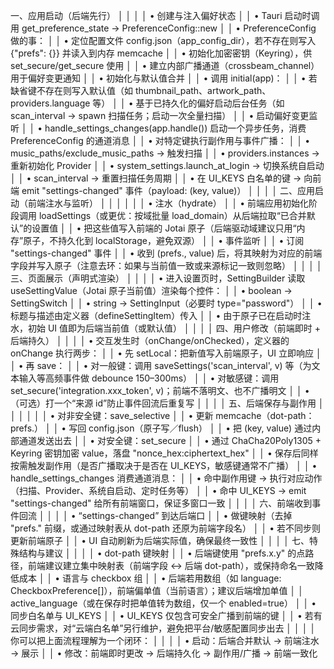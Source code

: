 一、应用启动（后端先行）                                                                                             │
│                                                                                                                      │
│  • 创建与注入偏好状态                                                                                                │
│     • Tauri 启动时调用 get_preference_state → PreferenceConfig::new                                                  │
│     • PreferenceConfig 做的事：                                                                                      │
│        • 定位配置文件 config.json（app_config_dir），若不存在则写入 {"prefs": {}} 并读入到内存 memcache              │
│        • 初始化加密密钥（Keyring），供 set_secure/get_secure 使用                                                    │
│        • 建立内部广播通道（crossbeam_channel）用于偏好变更通知                                                       │
│  • 初始化与默认值合并                                                                                                │
│     • 调用 initial(app)：                                                                                            │
│        • 若缺省键不存在则写入默认值（如 thumbnail_path、artwork_path、providers.language 等）        │
│        • 基于已持久化的偏好启动后台任务（如 scan_interval → spawn 扫描任务；启动一次全量扫描）                       │
│  • 启动偏好变更监听                                                                                                  │
│     • handle_settings_changes(app.handle()) 启动一个异步任务，消费 PreferenceConfig 的通道消息                           │
│     • 对特定键执行副作用与事件广播：                                                                                 │
│        • music_paths/exclude_music_paths → 触发扫描                                                                  │
│        • providers.instances → 重新初始化 Provider                                                                   │
│        • system_settings.launch_at_login → 切换系统自启动                                                               │
│        • scan_interval → 重置扫描任务周期                                                                            │
│        • 在 UI_KEYS 白名单的键 → 向前端 emit "settings-changed" 事件（payload: (key, value)）                      │
│                                                                                                                      │
│ 二、应用启动（前端注水与监听）                                                                                       │
│                                                                                                                      │
│                                                                                                                      │
│  • 注水（hydrate）                                                                                                   │
│     • 前端应用初始化阶段调用 loadSettings（或更优：按域批量 load_domain）从后端拉取“已合并默认”的设置值            │
│     • 把这些值写入前端的 Jotai 原子（后端驱动域建议只用“内存”原子，不持久化到 localStorage，避免双源）               │
│  • 事件监听                                                                                                          │
│     • 订阅 "settings-changed" 事件                                                                                 │
│     • 收到 (prefs., value) 后，将其映射为对应的前端字段并写入原子（注意去环：如果与当前值一致或来源标记一致则忽略）  │
│                                                                                                                      │
│ 三、页面展示（声明式渲染）                                                                                           │
│                                                                                                                      │
│  • 进入设置页时，SettingBuilder 读取 useSettingValue（Jotai 原子当前值）渲染每个控件：                               │
│     • boolean → SettingSwitch                                                                                        │
│     • string → SettingInput（必要时 type="password"）                                                                │
│     • 标题与描述由定义器（defineSettingItem）传入                                                                    │
│  • 由于原子已在启动时注水，初始 UI 值即为后端当前值（或默认值）                                                      │
│                                                                                                                      │
│ 四、用户修改（前端即时 + 后端持久）                                                                                  │
│                                                                                                                      │
│  • 交互发生时（onChange/onChecked），定义器的 onChange 执行两步：                                                    │
│     • 先 setLocal：把新值写入前端原子，UI 立即响应                                                                   │
│     • 再 save：                                                                                                      │
│        • 对一般键：调用 saveSettings('scan_interval', v) 等（为文本输入等高频事件做 debounce 150–300ms）           │
│        • 对敏感键：调用 set_secure('integration.xxx_token', v)；前端不落明文、也不广播明文                           │
│     • （可选）打一个“来源 id”防止事件回流后重复写                                                                    │
│                                                                                                                      │
│ 五、后端保存与副作用                                                                                                 │
│                                                                                                                      │
│                                                                                                                      │
│  • 对非安全键：save_selective                                                                                        │
│     • 更新 memcache（dot-path：prefs.）                                                                              │
│     • 写回 config.json（原子写／flush）                                                                              │
│     • 把 (key, value) 通过内部通道发送出去                                                                           │
│  • 对安全键：set_secure                                                                                              │
│     • 通过 ChaCha20Poly1305 + Keyring 密钥加密 value，落盘 "nonce_hex:ciphertext_hex"                                │
│     • 保存后同样按需触发副作用（是否广播取决于是否在 UI_KEYS，敏感键通常不广播）                                     │
│  • handle_settings_changes 消费通道消息：                                                                                │
│     • 命中副作用键 → 执行对应动作（扫描、Provider、系统自启动、定时任务等）                                          │
│     • 命中 UI_KEYS → emit "settings-changed" 给所有前端窗口，保证多窗口一致                                        │
│                                                                                                                      │
│ 六、前端收到事件回流                                                                                                 │
│                                                                                                                      │
│  • “settings-changed” 到达后端口                                                                                   │
│     • 做键映射（去掉 "prefs." 前缀，或通过映射表从 dot-path 还原为前端字段名）                                       │
│     • 若不同步则更新前端原子                                                                                         │
│     • UI 自动刷新为后端实际值，确保最终一致性                                                                        │
│                                                                                                                      │
│ 七、特殊结构与建议                                                                                                   │
│                                                                                                                      │
│  • dot-path 键映射                                                                                                   │
│     • 后端键使用 "prefs.x.y" 的点路径，前端建议建立集中映射表（前端字段 ↔ 后端 dot-path），或保持命名一致降低成本    │
│  • 语言与 checkbox 组                                                                                                │
│     • 后端若用数组（如 language: CheckboxPreference[]），前端偏单值（当前语言）；建议后端增加单值               │
│       active_language（或在保存时把单值转为数组，仅一个 enabled=true）                                               │
│  • 同步白名单与 UI_KEYS                                                                                              │
│     • UI_KEYS 仅包含可安全广播到前端的键                                                                             │
│     • 若有云同步需求，对“云端白名单”另行维护，避免把平台/敏感配置同步出去                                            │
│                                                                                                                      │
│ 你可以把上面流程理解为一个闭环：                                                                                     │
│                                                                                                                      │
│  • 启动：后端合并默认 → 前端注水 → 展示                                                                              │
│  • 修改：前端即时更改 → 后端持久化 → 副作用/广播 → 前端一致化  